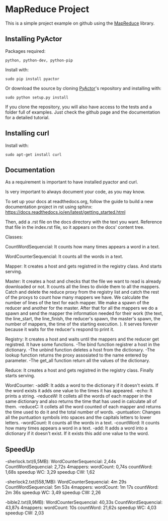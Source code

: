 # MapReduce Project

This is a simple project example on github using the
[MapReduce](https://github.com/jorditoda/MapReduce) library.

## Installing PyActor

Packages required:

    python, python-dev, python-pip

Install with:

    sudo pip install pyactor

Or download the source by cloning [PyActor](https://github.com/pedrotgn/pyactor)'s
repository and installing with:

    sudo python setup.py install

If you clone the repository, you will also have access to the tests and a folder
full of examples. Just check the github page and the documentation for a detailed
tutorial.

## Installing curl

Install with:

    sudo apt-get install curl

## Documentation

As a requirement is important to have installed pyactor and curl.

Is very important to always document your code, as you may know.

To set up your docs at readthedocs.org, follow the guide to build a new documentation project in rst using sphinx: https://docs.readthedocs.io/en/latest/getting_started.html

Then, add a .rst file on the docs directory with the text you want. Reference that file in the index.rst file, so it appears on the docs' content tree.

Classes:

  CountWordSequencial:
  It counts how many times appears a word in a text.

  WordCounterSequencial:
  It counts all the words in a text.

  Mapper:
  It creates a host and gets registred in the registry class. And starts serving.

  Master:
  It creates a host and checks that the file we want to read is already downloaded or not. It counts all the lines to divide them to all the mappers. Catch and delete the reduce proxy from the registry list and catch the rest of the proxys to count how many mappers we have. We calculate the number of lines of the text for each mapper. We make a spawn of the reducer and another for the master. After that for all the mappers we do a spawn and send the mapper the information needed for their work (the text, the line_start, the line_finish, the reducer's spawn, the master's spawn, the number of mappers, the time of the starting execution. ). It serves forever because it waits for the reducer's respond to print it.

  Registry:
  It creates a host and waits until the mappers and the reducer get registred. It have some functions.
  -The bind function registrer a host in the dictionary.
  -The unbind function deletes a host from the dictionary.
  -The lookup function returns the proxy assosiated to the name entered by parameter.
  -The get_all function return all the values of the dictionary.

  Reduce:
  It creates a host and gets registred in the registry class. Finally starts serving.

  WordCounter:
  -addR:
  It adds a word to the dictionary if it doesn't exists. If the word exists it adds one value to the times it has appeared.
  -echo:
  It prints a string.
  -reduceW:
  It collets all the words of each mapper in the same dictionary and also returns the time that has used in calculate all of them.
  -reduceC:
  It collets all the word counted of each mapper and returns the time used to do it and the total number of words.
  -puntuation:
  Changes all the puntuation symbols into spaces and the capitals letters to lower letters.
  -wordCount:
  It counts all the words in a text.
  -countWord:
  It counts how many times appears a word in a text.
  -add:
  It adds a word into a dictionary if it doesn't exist. If it exists this add one value to the word.

## SpeedUp

-sherlock.txt(6,5MB):
  WordCounterSequencial: 2,44s
  CountWordSequencial: 2,72s
  4mappers:
    wordCount: 0,74s
    countWord: 1,68s
  speedup WC: 3,29
  speedup CW: 1,62

-sherlock2.txt(558,1MB):
  WordCounterSequencial: 4m 29s
  CountWordSequencial: 5m 53s
  4mappers:
    wordCount: 1m 17s
    countWord: 2m 36s
  speedup WC: 3,49
  speedup CW: 2,26

-bible2.txt(8,9MB):
  WordCounterSequencial: 40,33s
  CountWordSequencial: 43,87s
  4mappers:
    wordCount: 10s
    countWord: 21,62s
  speedup WC: 4,03
  speedup CW: 2,03
